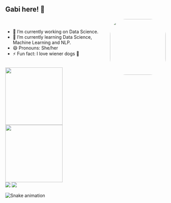 ## Gabi here! 👋

</div>
  <a href="https://picasion.com/"><img align="right" src="https://i.picasion.com/pic92/11705576d14cf8a76e435c6e8cf3e1c7.gif" width="175" height="175" style="border-radius:50px; alt="https://picasion.com/" /></a><br />



- 🎲 I’m currently working on Data Science.
- 🌱 I’m currently learning Data Science, Machine Learning and NLP.
- 😄 Pronouns: She/her
- ⚡ Fun fact: I love wiener dogs 🌭


##

<div align="left">
  <a href="https://github.com/gabrielamedeirosds">
  <img height="180em" src="https://github-readme-stats.vercel.app/api?username=gabrielamedeirosds&show_icons=true&theme=radical&include_all_commits=true&count_private=true"/>
  <img height="180em" src="https://github-readme-stats.vercel.app/api/top-langs/?username=gabrielamedeirosds&layout=compact&langs_count=7&theme=radical"/>
</div>
   
  <div> 
  <a href = "mailto:gabrielamedeirosds@gmail.com"><img src="https://img.shields.io/badge/Gmail-D14836?style=for-the-badge&logo=gmail&logoColor=white" target="_blank"></a>
  <a href="https://www.linkedin.com/in/gabriela-medeiros-651a2a172/" target="_blank"><img src="https://img.shields.io/badge/LinkedIn-0077B5?style=for-the-badge&logo=linkedin&logoColor=white" target="_blank"></a> 
    
 
  ![Snake animation](https://github.com/gabrielamedeirosds/gabrielamedeirosds/blob/output/github-contribution-grid-snake.svg)
 
</div>
